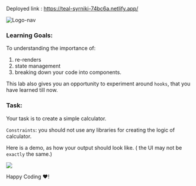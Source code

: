 Deployed link : https://teal-syrniki-74bc6a.netlify.app/


![Logo-nav](https://s3.ap-south-1.amazonaws.com/kalvi-education.github.io/front-end-web-development/Kalvium-Logo.png)

### Learning Goals:

To understanding the importance of: 

1. re-renders
2. state management
3. breaking down your code into components.

This lab also gives you an opportunity to experiment around `hooks`, that you have learned till now.

### Task:

Your task is to create a simple calculator.

`Constraints`: you should not use any libraries for creating the logic of calculator.

Here is a demo, as how your output should look like. ( the UI may not be `exactly` the same.)

![](https://s3.ap-south-1.amazonaws.com/kalvi-education.github.io/front-end-web-development/calculator-react.gif)

Happy Coding ❤️!
